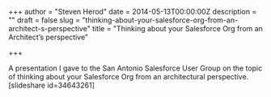 +++
author = "Steven Herod"
date = 2014-05-13T00:00:00Z
description = ""
draft = false
slug = "thinking-about-your-salesforce-org-from-an-architect-s-perspective"
title = "Thinking about your Salesforce Org from an Architect’s perspective"

+++


A presentation I gave to the San Antonio Salesforce User Group on the topic of thinking about your Salesforce Org from an architectural perspective.[slideshare id=34643261]

